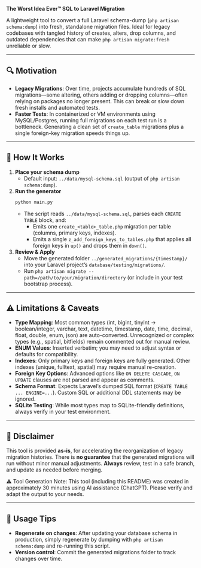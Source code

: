 **The Worst Idea Ever™ SQL to Laravel Migration**

A lightweight tool to convert a full Laravel schema-dump (`php artisan schema:dump`) into fresh, standalone migration files. Ideal for legacy codebases with tangled history of creates, alters, drop columns, and outdated dependencies that can make `php artisan migrate:fresh` unreliable or slow.

---

## 🔍 Motivation

- **Legacy Migrations**: Over time, projects accumulate hundreds of SQL migrations—some altering, others adding or dropping columns—often relying on packages no longer present. This can break or slow down fresh installs and automated tests.
- **Faster Tests**: In containerized or VM environments using MySQL/Postgres, running full migrations on each test run is a bottleneck. Generating a clean set of `create_table` migrations plus a single foreign-key migration speeds things up.

---

## 🚀 How It Works

1. **Place your schema dump**
   - Default input: `../data/mysql‑schema.sql` (output of `php artisan schema:dump`).
2. **Run the generator**
   ```bash
   python main.py
   ```
   - The script reads `../data/mysql‑schema.sql`, parses each `CREATE TABLE` block, and:
     - Emits one `create_<table>_table.php` migration per table (columns, primary keys, indexes).
     - Emits a single `z_add_foreign_keys_to_tables.php` that applies all foreign keys in `up()` and drops them in `down()`.
3. **Review & Apply**
   - Move the generated folder `../generated_migrations/{timestamp}/` into your Laravel project’s `database/testing/migrations/`.
   - Run `php artisan migrate --path=/path/to/your/migration/directory` (or include in your test bootstrap process).

---

## ⚠️ Limitations & Caveats

- **Type Mapping**: Most common types (int, bigint, tinyint → boolean/integer, varchar, text, datetime, timestamp, date, time, decimal, float, double, enum, json) are auto-converted. Unrecognized or complex types (e.g., spatial, bitfields) remain commented out for manual review.
- **ENUM Values**: Inserted verbatim; you may need to adjust syntax or defaults for compatibility.
- **Indexes**: Only primary keys and foreign keys are fully generated. Other indexes (unique, fulltext, spatial) may require manual re-creation.
- **Foreign Key Options**: Advanced options like `ON DELETE CASCADE`, `ON UPDATE` clauses are not parsed and appear as comments.
- **Schema Format**: Expects Laravel’s dumped SQL format (`CREATE TABLE ... ENGINE=...`). Custom SQL or additional DDL statements may be ignored.
- **SQLite Testing**: While most types map to SQLite-friendly definitions, always verify in your test environment.

---

## 📝 Disclaimer

This tool is provided **as-is**, for accelerating the reorganization of legacy migration histories. There is **no guarantee** that the generated migrations will run without minor manual adjustments. **Always** review, test in a safe branch, and update as needed before merging.

⚠️ Tool Generation Note: This tool (including this README) was created in approximately 30 minutes using AI assistance (ChatGPT). Please verify and adapt the output to your needs.

---

## 🎯 Usage Tips

- **Regenerate on changes**: After updating your database schema in production, simply regenerate by dumping with `php artisan schema:dump` and re-running this script.
- **Version control**: Commit the generated migrations folder to track changes over time.
